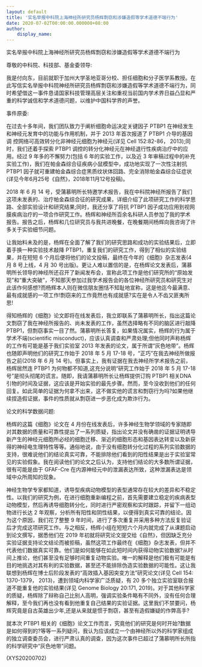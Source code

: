 ```yaml
---
layout: default
title: '实名举报中科院上海神经所研究员杨辉剽窃和涉嫌造假等学术道德不端行为'
date: 2020-07-02T00:00:00.000000+08:00
author:
    display_name: 
---
```


实名举报中科院上海神经所研究员杨辉剽窃和涉嫌造假等学术道德不端行为

尊敬的中科院、科技部、基金委领导:

我是付向东，目前就职于加州大学圣地亚哥分校、担任细胞和分子医学系教授。在此写信实名举报中科院神经所研究员杨辉剽窃和涉嫌造假等学术道德不端行为，同时希望借这一事件恳请国家科技管理高层关注和重视当前国内学术界日益凸显和严重的科学诚信和学术道德问题，以维护中国科学界的声誉。

事件原委:

在过去十多年间，我们团队致力于阐析细胞命运决定关键因子 PTBP1 在神经发生和神经元发育中的功能与作用机制，并于 2013 年首次报道了 PTBP1 介导的基因调 控网络可高效转分化非神经元细胞为神经元(详见 Cell 152:82-86， 2013);同时，我们还着手探索 PTBP1 调控的转分化神经元在神经退行性疾病治疗中的应用。经过 9 年多的不懈努力(包括 6 年的实验工作，以及近 3 年审稿过程中的补充实验工作)，我们在帕金森综合征疾病小鼠模型中，成功地实现了一次性注射抗 PTBP1 因子就可重建帕金森综合症黑质纹状体回路、完全消除帕金森综合征症状 (详见今年6月25号《自然》，2018年11月12号投稿)。

2018 年 6 月 14 号，受蒲慕明所长特邀学术报告，我在中科院神经所报告了我们这项未发表的、治疗帕金森综合征的研究成果，详细介绍了此项研究工作的科学思路、全部实验设计和研究结果;同时，我还分享了将抗 PTBP1 因子成功应用到视网膜疾病治疗的一项合作研究工作。杨辉和神经所百余名科研人员参加了我的学术 报告。报告之后，杨辉和几位研究员与我共进晚餐，在晚餐期间杨辉向我咨询了许多关于实验细节问题。

让我始料未及的是，杨辉在全面了解了我们的研究思路和成功的实验结果后，立即着手换一种实验技术敲降 PTBP1，重复我们的研究工作，得到了相似的实验结果，并在短短 6 个月后便将他们的论文投稿，最终在今年的《细胞》杂志发表(4 月 8 号上线，4 月 30 号出版)。更让人难以置信的是，在杨辉论文发表后，蒲慕明所长领导的神经所还召开了新闻发布会，宣称此项工作是他们研究所的“原始发现”和“重大突破”，不知那天参加过我学术报告会的各位神经所研究员和研究生对此该作何感想?而杨辉本人则在微信朋友圈恬不知耻地宣称，这是他迄今最满意、最有成就感的一项工作!剽窃来的工作竟然也有成就感?实在是令人不齿又匪夷所思!

得知杨辉的《细胞》论文即将在线发表后，我立即联系了蒲慕明所长，指出这篇论文剽窃了我在神经所报告的、尚未发表的工作，虽然选择略有不同的脑区进行敲降 PTBP1，但剽窃事实一目了然。蒲慕明所长答复，如果情况属实，杨辉的行为属于学术不端(scientific misconduct)，应该认真调查和严肃处理;但他同时声称杨辉的工作有可能是基于我们实验室 2013 年发表的论文，属于所谓“灰色地带”。杨辉也随即声明他们的研究工作始于 2018 年 5 月 17-18 号，“正巧”在我去神经所做报告之前(2018 年 6 月 14 号)。但事实上，我有证据在我去神经所学术报告之前，杨辉居然连 PTBP1 为何物都不知道,这充分说明“研究工作始于 2018 年 5 月 17-18 号”是彻头彻尾的谎言。随即，我请蒲慕明所长让杨辉提供订购 PTBP1 相关DNA 引物的时间及证据，这应该是开始实验的最先步骤。然而，至今没收到他们的任何回复。如此简单的证据为何拿不出来，这不做实他的谎言和剽窃行为吗?如果他继续捏造假证据，事件的性质就从剽窃进一步恶化成为欺诈行为。

论文的科学数据问题:

杨辉的这篇《细胞》论文在 4 月份在线发表后，许多神经生物学领域的专家随即对其数据的质量和可靠性提出了一系列质疑，指出论文并没有确凿的证据证明诱导新产生的神经元细胞所必经的细胞迁移、渐近的细胞形态和基因表达转变以及新获得的神经电生理特性等等。通俗地说，由于没有细胞转分化过程的系列实验数据的支持，很难说他们的结论真实可靠，不能排除他们看到的阳性结果是出于实验室常见的实验假象。我在阅读他们的论文之后认为，支持他们结论的大多数所谓证据，很有可能是由于 GFAF-Cre 在内源神经元中的泄漏表达所致，这种泄漏表达是领域中众所周知的现象。

神经生物学专家都知道，诱导型疾病动物模型的表型通常存在较大的差异和不稳定性。以我们的研究为例，在进行细胞重新编程之前，首先需要建立稳定的疾病表型动物模型，然后再诱导细胞转分化，同时进行严密观察和实时跟踪，并留下一组动物进行长达 2 年观察，分析所有阳性和阴性结果，以便得到真实可靠的结论。因为这个原因，我们花了整整 9 年时间，进行了多次重复并采用多种方法反复验证后才完成这项研究工作。与之相反，杨辉小组在短短六个月内就完成了从课题启动到论文撰写，据悉他们在 2019 年初就将研究论文提交给《自然》，但因缺乏充分实验证据支持论文结论而被拒稿，虽然这项工作最终在《细胞》杂志发表，但并不代表他们数据真实可靠。他们是如何能够在如此短时间内获得动物实验数据?从时间上推论，他们甚至没有足够时间重复动物实验。唯一的解释是他们极有可能是有目的地挑选对其有利的实验数据，甚至还不能排除伪造实验数据的可能性。这让我联想到杨辉在博士后阶段发表的“高效插入基因突变方法”研究论文(详见 Cell 154: 1370-1379， 2013)，遭到领域内科学家广泛质疑，有 20 多个独立实验室联合报道不能重复他的实验结果(详见 Genome Biology 20:171, 2019)。对于其他科学家的质疑，杨辉除了辩称自己比别人高明，强调实验条件略有不同外，没有任何合理解释，至今我们再也没有看到他重复自己结果的实验证据。这里我们不禁要问，杨辉究竟是自古英雄出少年,还是从来就是惯于剽窃，甚至有造假嫌疑的作弊高手?

就本次 PTBP1 相关的《细胞》论文工作而言，究竟他们的研究是何时开始?数据是如何得到的?等等一系列疑问，我认为应该成立一个由神经所以外的科学家组成的独立调查委员会，进行严肃认真的调查，因为这次事件已超过了蒲慕明所长所指的科学研究中“灰色地带”问题。

(XYS20200702)


